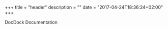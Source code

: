+++
title = "header"
description = ""
date = "2017-04-24T18:36:24+02:00"
+++

DocDock Documentation
